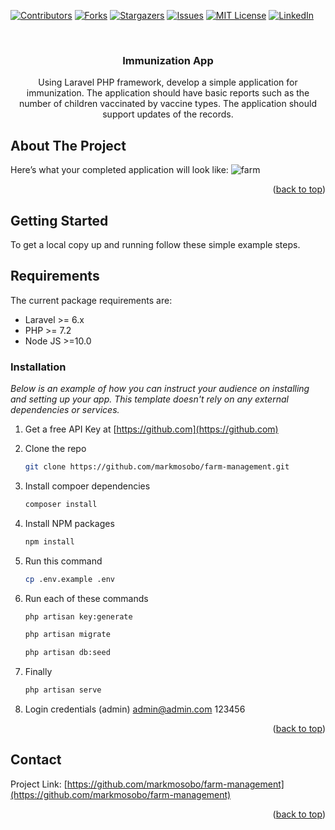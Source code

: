 <!-- PROJECT SHIELDS -->
<!--
*** I'm using markdown "reference style" links for readability.
*** Reference links are enclosed in brackets [ ] instead of parentheses ( ).
*** See the bottom of this document for the declaration of the reference variables
*** for contributors-url, forks-url, etc. This is an optional, concise syntax you may use.
*** https://www.markdownguide.org/basic-syntax/#reference-style-links
-->
[![Contributors][contributors-shield]][contributors-url]
[![Forks][forks-shield]][forks-url]
[![Stargazers][stars-shield]][stars-url]
[![Issues][issues-shield]][issues-url]
[![MIT License][license-shield]][license-url]
[![LinkedIn][linkedin-shield]][linkedin-url]

<!-- PROJECT LOGO -->
<br />
<div align="center">
  <a href="https://github.com/markmosobo/farm-management">
<!--     <img src="images/logo.png" alt="Logo" width="80" height="80"> -->
  </a>

  <h3 align="center"> Immunization App</h3>

  <p align="center">
        Using Laravel PHP framework, develop a simple application for immunization. The application should 
        have basic reports such as the number of children vaccinated by vaccine types. The application should 
        support updates of the records.
    <br />

  </p>
</div>

<!-- ABOUT THE PROJECT -->
## About The Project
Here’s what your completed application will look like:
![farm](https://user-images.githubusercontent.com/34887895/171955472-bb520b79-4c5d-4464-bed3-37c52b4c6f32.PNG)



<p align="right">(<a href="#top">back to top</a>)</p>

<!-- GETTING STARTED -->
## Getting Started

To get a local copy up and running follow these simple example steps.

## Requirements

The current package requirements are:

- Laravel >= 6.x
- PHP >= 7.2
- Node JS >=10.0

### Installation

_Below is an example of how you can instruct your audience on installing and setting up your app. This template doesn't rely on any external dependencies or services._

1. Get a free API Key at [https://github.com](https://github.com)
2. Clone the repo
   ```sh
   git clone https://github.com/markmosobo/farm-management.git
   ```
2. Install compoer dependencies
   ```sh
   composer install
   ```
4. Install NPM packages
   ```sh
   npm install
   ```
5. Run this command
   ```sh
   cp .env.example .env
   ```

6. Run each of these commands 
   ```sh
   php artisan key:generate
   ```
   ```sh
   php artisan migrate
   ```
   ```sh
   php artisan db:seed
   ```   
7. Finally
   ```sh
   php artisan serve
   ```  
8. Login credentials (admin)
    admin@admin.com
    123456   
<p align="right">(<a href="#top">back to top</a>)</p>

<!-- CONTACT -->
## Contact

<!-- Your Name - [@your_twitter](https://twitter.com/markmosobo) - email@example.com
 -->
Project Link: [https://github.com/markmosobo/farm-management](https://github.com/markmosobo/farm-management)

<p align="right">(<a href="#top">back to top</a>)</p>

<!-- MARKDOWN LINKS & IMAGES -->
<!-- https://www.markdownguide.org/basic-syntax/#reference-style-links -->
[contributors-shield]: https://img.shields.io/github/contributors/markmosobo/EID-VL-Hackathon-Test.svg?style=for-the-badge
[contributors-url]: https://github.com/markmosobo/EID-VL-Hackathon-Test/graphs/contributors
[forks-shield]: https://img.shields.io/github/forks/markmosobo/EID-VL-Hackathon-Test.svg?style=for-the-badge
[forks-url]: https://github.com/markmosobo/EID-VL-Hackathon-Test/network/members
[stars-shield]: https://img.shields.io/github/stars/markmosobo/EID-VL-Hackathon-Test.svg?style=for-the-badge
[stars-url]: https://github.com/markmosobo/EID-VL-Hackathon-Test/stargazers
[issues-shield]: https://img.shields.io/github/issues/markmosobo/EID-VL-Hackathon-Test.svg?style=for-the-badge
[issues-url]: https://github.com/markmosobo/EID-VL-Hackathon-Test/issues
[license-shield]: https://img.shields.io/github/license/markmosobo/EID-VL-Hackathon-Test.svg?style=for-the-badge
[license-url]: https://github.com/markmosobo/EID-VL-Hackathon-Test/LICENSE.txt
[linkedin-shield]: https://img.shields.io/badge/-LinkedIn-black.svg?style=for-the-badge&logo=linkedin&colorB=555
[linkedin-url]: https://linkedin.com/in/mark-mosobo
[product-screenshot]: images/screenshot.png
